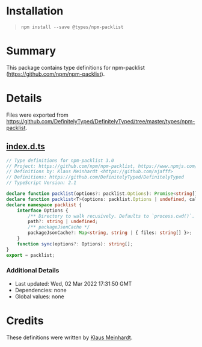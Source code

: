 # Installation
> `npm install --save @types/npm-packlist`

# Summary
This package contains type definitions for npm-packlist (https://github.com/npm/npm-packlist).

# Details
Files were exported from https://github.com/DefinitelyTyped/DefinitelyTyped/tree/master/types/npm-packlist.
## [index.d.ts](https://github.com/DefinitelyTyped/DefinitelyTyped/tree/master/types/npm-packlist/index.d.ts)
````ts
// Type definitions for npm-packlist 3.0
// Project: https://github.com/npm/npm-packlist, https://www.npmjs.com/package/npm-packlist
// Definitions by: Klaus Meinhardt <https://github.com/ajafff>
// Definitions: https://github.com/DefinitelyTyped/DefinitelyTyped
// TypeScript Version: 2.1

declare function packlist(options?: packlist.Options): Promise<string[]>;
declare function packlist<T>(options: packlist.Options | undefined, callback: (result: string[]) => T): Promise<T>;
declare namespace packlist {
    interface Options {
        /** Directory to walk recusively. Defaults to `process.cwd()`. */
        path?: string | undefined;
        /** packageJsonCache */
        packageJsonCache?: Map<string, string | { files: string[] }>;
    }
    function sync(options?: Options): string[];
}
export = packlist;

````

### Additional Details
 * Last updated: Wed, 02 Mar 2022 17:31:50 GMT
 * Dependencies: none
 * Global values: none

# Credits
These definitions were written by [Klaus Meinhardt](https://github.com/ajafff).
